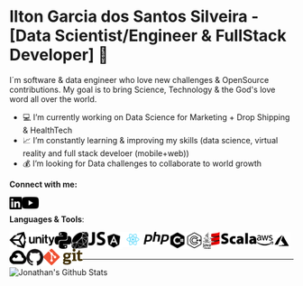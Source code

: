 # Ilton Garcia dos Santos Silveira - [Data Scientist/Engineer & FullStack Developer] 👋

I´m software & data engineer who love new challenges & OpenSource contributions. My goal is to bring Science, Technology & the God's love word all over the world.

- :computer: I’m currently working on Data Science for Marketing + Drop Shipping & HealthTech
- :chart_with_upwards_trend: I’m constantly learning & improving my skills (data science, virtual reality and full stack develoer (mobile+web))
- :moneybag: I’m looking for Data challenges to collaborate to world growth

**Connect with me:**

<a href="https://www.linkedin.com/in/ilton-silveira/" target="_blank">
  <img align="left" width="22px" src="https://raw.githubusercontent.com/TonGarcia/TonGarcia/a90787c330a000ada45a386828d54eb86ed78d7f/linkedin.svg" style="max-width:100%;">
</a>

<a href="https://www.youtube.com/channel/UCfsI-F8KtcNFpmxg7zMid-w" target="_blank">
  <img align="left" width="30px" src="https://github.com/TonGarcia/TonGarcia/blob/main/youtube-sm.png?raw=true" style="max-width:100%;">
</a>

<br>

**Languages & Tools**:

<img align="left" width="80px" src="https://github.com/TonGarcia/TonGarcia/blob/main/unity.png?raw=true" style="max-width:100%;">
<img align="left" width="30px" src="https://github.com/TonGarcia/TonGarcia/blob/main/python.svg?raw=true" style="max-width:100%;">
<img align="left" width="30px" src="https://github.com/TonGarcia/TonGarcia/blob/main/ruby.png?raw=true" style="max-width:100%;">
<img align="left" width="30px" src="https://github.com/TonGarcia/TonGarcia/blob/main/js.png?raw=true" style="max-width:100%;">
<img align="left" width="30px" src="https://github.com/TonGarcia/TonGarcia/blob/main/angular.png?raw=true" style="max-width:100%;">
<img align="left" width="38px" src="https://github.com/TonGarcia/TonGarcia/blob/main/react.png?raw=true" style="max-width:100%;">
<img align="left" width="45px" src="https://github.com/TonGarcia/TonGarcia/blob/main/php.png?raw=true" style="max-width:100%;">

<img align="left" width="30px" src="https://github.com/TonGarcia/TonGarcia/blob/main/csharp.png?raw=true" style="max-width:100%;">
<img align="left" width="30px" src="https://github.com/TonGarcia/TonGarcia/blob/main/cpp.png?raw=true" style="max-width:100%;">
<img align="left" height="30px" src="https://github.com/TonGarcia/TonGarcia/blob/main/java.png?raw=true" style="max-width:100%;">
<img align="left" width="80px" src="https://github.com/TonGarcia/TonGarcia/blob/main/scala.jpg?raw=true" style="max-width:100%;">

<img align="left" width="30px" src="https://github.com/TonGarcia/TonGarcia/blob/main/aws.svg?raw=true" style="max-width:100%;">
<img align="left" width="30px" src="https://github.com/TonGarcia/TonGarcia/blob/main/azure.png?raw=true" style="max-width:100%;">
<img align="left" width="30px" src="https://github.com/TonGarcia/TonGarcia/blob/main/gcp.png?raw=true" style="max-width:100%;">

<img align="left" width="30px" src="https://github.com/TonGarcia/TonGarcia/blob/main/github.png?raw=true" style="max-width:100%;">
<img align="left" width="70px" src="https://github.com/TonGarcia/TonGarcia/blob/main/git.png?raw=true" style="max-width:100%;">

<br>
<br>

<hr>


<img align="left" alt="Jonathan's Github Stats" src="https://github-readme-stats.vercel.app/api/?username=TonGarcia&theme=dracula" data-canonical-src="https://github-readme-stats.vercel.app/api?username=TonGarcia&amp;show_icons=true&amp;hide_border=true" style="max-width:100%;">


<!--
**TonGarcia/TonGarcia** is a ✨ _special_ ✨ repository because its `README.md` (this file) appears on your GitHub profile.

Here are some ideas to get you started:

- 🔭 I’m currently working on ...
- 🌱 I’m currently learning ...
- 👯 I’m looking to collaborate on ...
- 🤔 I’m looking for help with ...
- 💬 Ask me about ...
- 📫 How to reach me: ...
- 😄 Pronouns: ...
- ⚡ Fun fact: ...
-->
